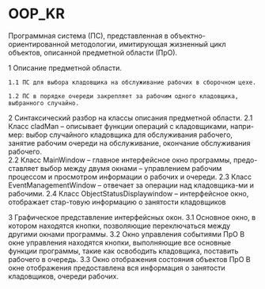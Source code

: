 # OOP_KR

Программная система (ПС), представленная в объектно-ориентированной методологии, имитирующая жизненный цикл объектов, описанной предметной области (ПрО). 

1 Описание предметной области.

	1.1 ПС для выбора кладовщика на обслуживание рабочих в сборочном цехе.
	
	1.2 ПС в порядке очереди закрепляет за рабочим одного кладовщика, выбранного случайно.

2 Синтаксический разбор на классы описания предметной области.
	2.1 Класс cladMan – описывает функции операций с кладовщиками, напри-мер: выбор случайного кладовщика для обслуживания рабочего, 
		занятие рабочим очереди на обслуживание, окончание обслуживания рабочего.             
	2.2 Класс MainWindow – главное интерфейсное окно программы, предо-ставляет выбор между двумя окнами – управлением рабочим процессом
		и просмотром информации о рабочих и очереди.
	2.3 Класс EventManagementWindow – отвечает за операции над кладовщика-ми и рабочими.
	2.4 Класс ObjectStatusDisplaywindow – интерфейсное окно, отображает стар-товую информацию о занятости кладовщиков
 
3 Графическое представление интерфейсных окон.
	3.1 Основное окно, в котором находятся кнопки, позволяющие переключаться между другими окнами программы.
	3.2 Окно управления событиями ПрО
		В окне управления находятся кнопки, выполняющие все основные функции программы, такие как освободить кладовщика, поставить рабочего в очередь.
	3.3 Окно отображения состояния объектов ПрО
		В окне отображения предоставлена вся информация о занятости кладовщиков, очереди рабочих.

